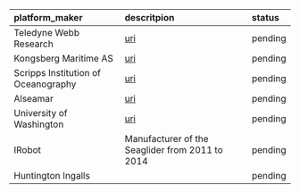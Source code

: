 | platform_maker | descritpion | status |
|:----- |:----- |:----- |
| Teledyne Webb Research | [uri](http://vocab.nerc.ac.uk/collection/B75/current/ORG01077/)| pending |
| Kongsberg Maritime AS | [uri](http://vocab.nerc.ac.uk/collection/B75/current/ORG00360/)| pending |
| Scripps Institution of Oceanography | [uri](https://edmo.seadatanet.org/report/1390) | pending |
| Alseamar | [uri](https://edmo.seadatanet.org/report/5241) | pending |
| University of Washington | [uri](https://edmo.seadatanet.org/report/3839) | pending |
| IRobot | Manufacturer of the Seaglider from 2011 to 2014 | pending |
| Huntington Ingalls | | pending |
